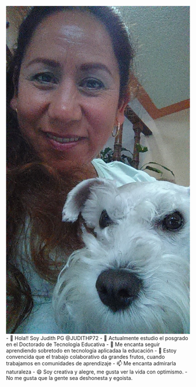 <img src="DSC_0355.JPG">
- 👋 Hola!! Soy Judith PG @JUDITHP72
- 👀 Actualmente estudio el posgrado en el Doctorado de Tecnología Educativa
- 🌱 Me encanta seguir aprendiendo sobretodo en tecnología aplicadaa la educación
- 💞️ Estoy convencida que el trabajo colaborativo da grandes frutos, cuando trabajamos en comunidades de aprendizaje
- 📫 Me encanta admirarla naturaleza
- 😄 Soy creativa y alegre, me gusta ver la vida con optimismo.
-    No me gusta que la gente sea deshonesta y egoista. 
<!---
JUDITHP72/JUDITHP72 is a ✨ special ✨ repository because its `README.md` (this file) appears on your GitHub profile.
You can click the Preview link to take a look at your changes.
--->
